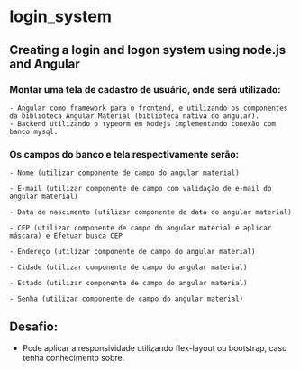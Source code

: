 # login_system
## Creating a login and logon system using node.js and Angular

### Montar uma tela de cadastro de usuário, onde será utilizado:
    - Angular como framework para o frontend, e utilizando os componentes da biblioteca Angular Material (biblioteca nativa do angular).
    - Backend utilizando o typeorm em Nodejs implementando conexão com banco mysql.
### Os campos do banco e tela respectivamente serão:

    - Nome (utilizar componente de campo do angular material)

    - E-mail (utilizar componente de campo com validação de e-mail do angular material)

    - Data de nascimento (utilizar componente de data do angular material)

    - CEP (utilizar componente de campo do angular material e aplicar máscara) e Efetuar busca CEP

    - Endereço (utilizar componente de campo do angular material)

    - Cidade (utilizar componente de campo do angular material)

    - Estado (utilizar componente de campo do angular material)

    - Senha (utilizar componente de campo do angular material)

## Desafio:
- Pode aplicar a responsividade utilizando flex-layout ou bootstrap, caso tenha conhecimento sobre.
